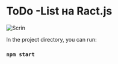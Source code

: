 <h1>ToDo -List на Ract.js</h1> 


![Scrin]()


In the project directory, you can run:

### `npm start`

